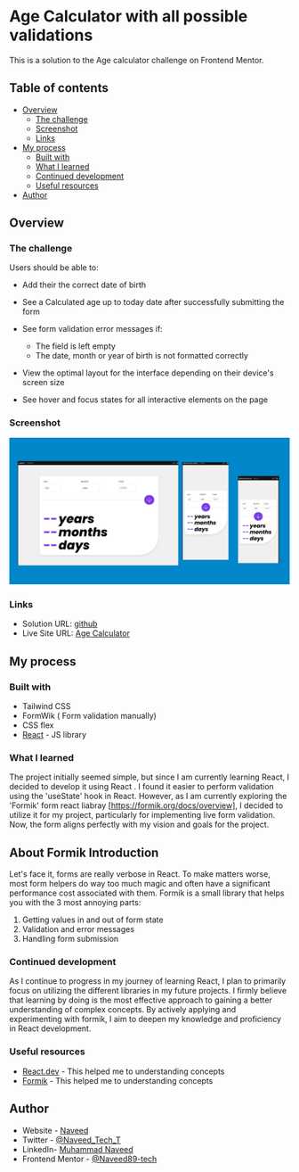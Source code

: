 # Age Calculator with all possible validations

This is a solution to the Age calculator challenge on Frontend Mentor.
## Table of contents

- [Overview](#overview)
  - [The challenge](#the-challenge)
  - [Screenshot](#screenshot)
  - [Links](#links)
- [My process](#my-process)
  - [Built with](#built-with)
  - [What I learned](#what-i-learned)
  - [Continued development](#continued-development)
  - [Useful resources](#useful-resources)
- [Author](#author)

## Overview

### The challenge

Users should be able to:

- Add their the correct date of birth
- See a Calculated age up to today date after successfully submitting the form
- See form validation error messages if:
  - The field is left empty
  - The date, month or year of birth is not formatted correctly

- View the optimal layout for the interface depending on their device's screen size
- See hover and focus states for all interactive elements on the page

### Screenshot

![](./screenshot.png)

### Links

- Solution URL: [github](https://github.com/Naveed89-tech/Age-Calculator)
- Live Site URL: [Age Calculator](https://age-calculator-32.netlify.app/)

## My process

### Built with

- Tailwind CSS 
- FormWik ( Form validation manually)
- CSS flex 
- [React](https://reactjs.org/) - JS library

### What I learned

The project initially seemed simple, but since I am currently learning React, I decided to develop it using React . I found it easier to perform validation using the 'useState' hook in React. However, as I am currently exploring the 'Formik' form react liabray [https://formik.org/docs/overview], I decided to utilize it for my project, particularly for implementing live form validation. Now, the form aligns perfectly with my vision and goals for the project.

## About Formik Introduction
Let's face it, forms are really verbose in React. To make matters worse, most form helpers do way too much magic and often have a significant performance cost associated with them. Formik is a small library that helps you with the 3 most annoying parts:

1.  Getting values in and out of form state
2.  Validation and error messages
3.  Handling form submission

### Continued development

As I continue to progress in my journey of learning React, I plan to primarily focus on utilizing the different libraries  in my future projects. I firmly believe that learning by doing is the most effective approach to gaining a better understanding of complex concepts. By actively applying and experimenting with formik, I aim to deepen my knowledge and proficiency in React development.

### Useful resources

- [React.dev](https://react.dev/reference/react) - This helped me to understanding concepts
- [Formik](https://formik.org/docs/overview) - This helped me to understanding concepts
## Author

- Website - [Naveed](https://naveedtechs.netlify.app/)
- Twitter - [@Naveed_Tech_T](https://twitter.com/Naveed_Tech_T)
- LinkedIn- [Muhammad Naveed](https://www.linkedin.com/in/muhammad-naveed-857600231/)
- Frontend Mentor - [@Naveed89-tech](https://www.frontendmentor.io/profile/Naveed89-tech)
